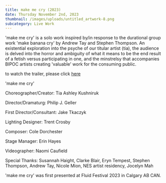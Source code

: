 ```yaml
---
title: make me cry (2023)
date: Thursday November 2nd, 2023
thumbnail: /images/uploads/untitled_artwork-8.png
subcategory: Live Work
---
```

'﻿make me cry' is a solo work inspired by/in response to the durational group work 'make banana cry' by Andrew Tay and Stephen Thompson. An existential exploration into the psyche of our titular artist (tia), the audience is delved into the horror and ambiguity of what it means to be the end result of a fetish versus participating in one, and the minstrelsy that accompanies BIPOC artists creating 'valuable' work for the consuming public. 

to watch the trailer, please click [here](https://youtu.be/A-VoBgJj4zc)



'﻿make me cry' 

C﻿horeographer/Creator: Tia Ashley Kushniruk

D﻿irector/Dramaturg: Philip J. Geller

F﻿irst Director/Consultant: Jake Tkaczyk

L﻿ighting Designer: Trent Crosby

C﻿omposer: Cole Dorchester

S﻿tage Manager: Erin Hayes

V﻿ideographer: Naomi Caufield

S﻿pecial Thanks: Susannah Haight, Clarke Blair, Eryn Tempest, Stephen Thompson, Andrew Tay, Nicole Mion, NES artist residency, Jocelyn Mah



'﻿make me cry' was first presented at Fluid Festival 2023 in Calgary AB CAN.